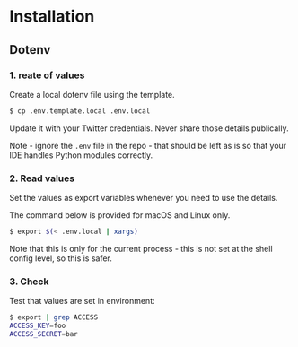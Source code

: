# Installation


## Dotenv

### 1. reate of values

Create a local dotenv file using the template.

```sh
$ cp .env.template.local .env.local
```

Update it with your Twitter credentials. Never share those details publically.

Note - ignore the `.env` file in the repo - that should be left as is so that your IDE handles Python modules correctly.

### 2. Read values

Set the values as export variables whenever you need to use the details.

The command below is provided for macOS and Linux only.

```sh
$ export $(< .env.local | xargs)
```

Note that this is only for the current process - this is not set at the shell config level, so this is safer.

### 3. Check

Test that values are set in environment:

```sh
$ export | grep ACCESS
ACCESS_KEY=foo
ACCESS_SECRET=bar
```
